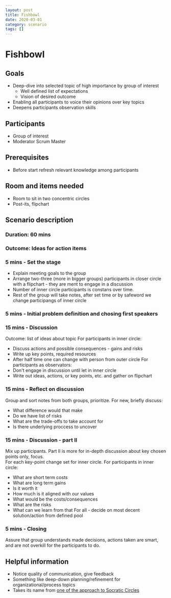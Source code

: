 ```yaml
---
layout: post
title: Fishbowl
date: 2020-03-01
category: scenario
tags: []
---
```

# Fishbowl

## Goals

* Deep-dive into selected topic of high importance by group of interest
  * Well defined list of expectations
  * Vision of desired outcome
* Enabling all participants to voice their opinions over key topics
* Deepens participants observation skills

## Participants

* Group of interest
* Moderator Scrum Master

## Prerequisites

* Before start refresh relevant knowledge among participants

## Room and items needed

* Room to sit in two concentric circles
* Post-its, flipchart

## Scenario description

### Duration: 60 mins

### Outcome: Ideas for action items

### 5 mins - Set the stage

* Explain meeting goals to the group
* Arrange two-three (more in bigger groups) participants in closer circle with a flipchart - they are ment to engage in a discussion
* Number of inner circle participants is constans over time.
* Rest of the group will take notes, after set time or by safeword we change participangs of inner circle

### 5 mins - Initial problem definition and chosing first speakers

### 15 mins - Discussion

Outcome: list of ideas about topic
For participants in inner circle:

* Discuss actions and possible consequences - gains and risks
* Write up key points, required resources
* After half time one can change with person from outer circle
For participants as observators:
* Don't engage in discussion until let in inner circle
* Write out ideas, actions, or key points, etc. and gather on flipchart

### 15 mins - Reflect on discussion

Group and sort notes from both groups, prioritize. For new, briefly discuss:

* What difference would that make
* Do we have list of risks
* What are the trade-offs to take account for
* Is there underlying proccess to uncover

### 15 mins - Discussion - part II

Mix up participants. Part II is more for in-depth discussion about key chosen points only, focus.  
For each key-point change set for inner circle.
For participants in inner circle:

* What are short term costs
* What are long term gains
* Is it worth it
* How much is it aligned with our values
* What would be the costs/consequences
* What are the risks
* What can we learn from that
For all - decide on most decent solution/action from defined pool  

### 5 mins - Closing

Assure that group understands made decisions, actions taken are smart, and are not overkill for the participants to do.

## Helpful information

* Notice quality of communication, give feedback
* Something like deep-down planning/refinement for organizational/process topics
* Takes its name from [one of the approach to Socratic Circles](https://en.wikipedia.org/wiki/Socratic_method)
